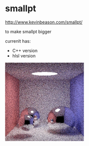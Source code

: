 smallpt
=======

http://www.kevinbeason.com/smallpt/  

to make smallpt bigger

currenlt has:
* C++ version
* hlsl version

![](doc/tracer.jpg)